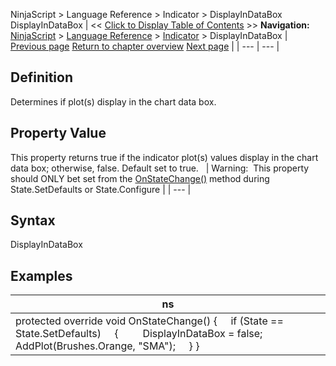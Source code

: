 ﻿
NinjaScript \> Language Reference \> Indicator \> DisplayInDataBox
DisplayInDataBox
| \<\< [Click to Display Table of Contents](displayindatabox.md) \>\> **Navigation:**     [NinjaScript](ninjascript-1.md) \> [Language Reference](language_reference_wip-1.md) \> [Indicator](indicator-1.md) \> DisplayInDataBox | [Previous page](barsrequiredtoplot-1.md) [Return to chapter overview](indicator-1.md) [Next page](drawhorizontalgridlines-1.md) |
| --- | --- |
## Definition
Determines if plot(s) display in the chart data box.
 
## Property Value
This property returns true if the indicator plot(s) values display in the chart data box; otherwise, false. Default set to true.
 
| Warning:  This property should ONLY bet set from the [OnStateChange()](onstatechange-1.md) method during State.SetDefaults or State.Configure |
| --- |

## Syntax
DisplayInDataBox
## 
## Examples
| ns |
| --- |
| protected override void OnStateChange() {      if (State \=\= State.SetDefaults)      {          DisplayInDataBox \= false;             AddPlot(Brushes.Orange, "SMA");      } } |

